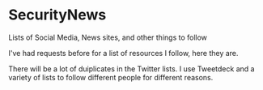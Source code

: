 # SecurityNews
Lists of Social Media, News sites, and other things to follow

I've had requests before for a list of resources I follow, here they are.

There will be a lot of duiplicates in the Twitter lists. I use Tweetdeck and a variety of lists to follow different people for different reasons. 
